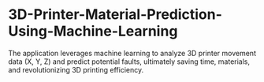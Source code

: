 # 3D-Printer-Material-Prediction-Using-Machine-Learning
The application leverages machine learning to analyze 3D printer movement data (X, Y, Z) and predict potential faults, ultimately saving time, materials, and revolutionizing 3D printing efficiency.

